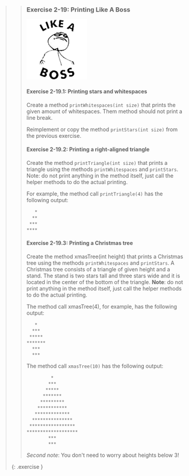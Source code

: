 >>### Exercise 2-19: Printing Like A Boss
>> ![like a boss](images/likeaboss.png?right)
>>#### Exercise 2-19.1: Printing stars and whitespaces
>>
>>Create a method `printWhitespaces(int size)` that prints the given amount of whitespaces. Them method should not print a line break.
>>
>>Reimplement or copy the method `printStars(int size)` from the previous exercise.
>>
>>#### Exercise 2-19.2: Printing a right-aligned triangle
>>
>>Create the method `printTriangle(int size)` that prints a triangle using the methods `printWhitespaces` and `printStars`. Note: do not print anything in the method itself, just call the helper methods to do the actual printing.
>>
>>For example, the method call `printTriangle(4)` has the following output:
>>
>>```output
>>    *
>>   **
>>  ***
>> ****
>>```
>>#### Exercise 2-19.3: Printing a Christmas tree
>>
>>Create the method xmasTree(int height) that prints a Christmas tree using the methods `printWhitespaces` and `printStars`. A Christmas tree consists of a triangle of given height and a stand. The stand is two stars tall and three stars wide and it is located in the center of the bottom of the triangle. **Note**: do not print anything in the method itself, just call the helper methods to do the actual printing.
>>
>>The method call xmasTree(4), for example, has the following output:
>>
>>```output
>>    *
>>   ***
>>  *****
>> *******
>>   ***
>>   ***
>>```
>>
>>The method call `xmasTree(10)` has the following output:
>>
>>```output
>>          *
>>         ***
>>        *****
>>       *******
>>      *********
>>     ***********
>>    *************
>>   ***************
>>  *****************
>> *******************
>>         ***
>>         ***
>>```
>>*Second note*: You don't need to worry about heights below 3!
>>
>{: .exercise }